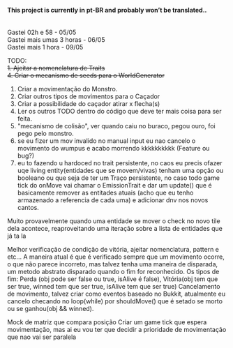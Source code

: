**This project is currently in pt-BR and probably won’t be translated..**
<br>
<br>
<br>
Gastei 02h e 58 - 05/05<br>
Gastei mais umas 3 horas - 06/05<br>
Gastei mais 1 hora - 09/05<br>

TODO:<br>
~~1. Ajeitar a nomenclatura de Traits~~<br>
~~4. Criar o mecanismo de seeds para o WorldGenerator~~

1. Criar a movimentação do Monstro.
2. Criar outros tipos de movimentos para o Caçador
3. Criar a possibilidade do caçador atirar x flecha(s)
4. Ler os outros TODO dentro do código que deve ter mais coisa para ser feita.
5. "mecanismo de colisão", ver quando caiu no buraco, pegou ouro, foi pego pelo monstro.
6. se eu fizer um mov invalido no manual input eu nao cancelo o movimento do wumpus e acabo morrendo kkkkkkkkkk (Feature ou bug?)
7. eu to fazendo u hardoced no trait persistente, no caos eu precis ofazer uqe living entity(entidades que se movem/vivas) tenham uma opção
ou booleano ou que seja de ter um Traço persistente, no caso todo game tick do onMove vai chamar o EmissionTrait e dar um update()
que é basicamente remover as entitades atuais (acho que eu tenho armazenado a referencia de cada uma) e adicionar dnv nos novos cantos.

Muito provavelmente quando uma entidade se mover o check no novo tile dela acontece, reaproveitando uma iteração
sobre a lista de entidades que já ta la

Melhor verificação de condição de vitória, ajeitar nomenclatura, pattern e etc... 
A maneira atual é que é verificado sempre que um movimento ocorre, o que não parece incorreto, mas talvez
tenha uma maneira de disparada, um metodo abstrato disparado quando o fim for reconhecido.
Os tipos de fim: Perda (obj pode ser false ou true, isAlive é false), Vitória(obj tem que ser true,
winned tem que ser true, isAlive tem que ser true)
Cancelamento de movimento, talvez criar como eventos baseado no Bukkit, atualmente eu cancelo checando
no loop(while) por shouldMove() que é setado se morto ou se ganhou(obj && winned).


Mock de matriz que compara posição 
Criar um game tick que espera movimentação, mas ai eu vou ter
que decidir a prioridade de movimentação que nao vai ser
paralela
